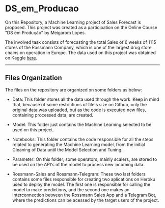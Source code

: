 # DS_em_Producao

On this Repository, a Machine Learning project of Sales Forecast is proposed. This project was created as a participation on the Online Course "DS em Produção" by Meigarom Lopes. 

The involved task consists of forecasting the total Sales of 6 weeks of 1115 stores of the Rossmann Company, which is one of the largest drug store chains on operation in Europe. The data used on this project was obtained on Kaggle [here](https://www.kaggle.com/c/rossmann-store-sales/overview).

---
## Files Organization 

The files on the repository are organized on some folders as below:

* Data: This folder stores all the data used through the work. Keep in mind that, because of some restrictions of file's size on Github, only the original data was uploaded, but as the code is executed new files, containing processed data, are created.

* Model: This folder just contains the Machine Learning selected to be used on this project.

* Notebooks: This folder contains the code responsible for all the steps related to generating the Machine Learning model, from the initial Cleaning of Data until the Model Selection and Tuning.

* Parameter: On this folder, some operators, mainly scalers, are stored to be used on the API's of the model to process new incoming data.

* Rossmann-Sales and Rossmann-Telegram: These two last folders contains some files responsible for creating two aplications on Heroku used to deploy the model. The first one is responsible for calling the model to make predictions, and the second one makes an interconnection between the Rossmann Sales App and a Telegram Bot, where the predictions can be acessed by the target users of the project.




 
